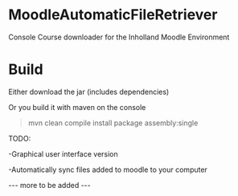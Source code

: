 # MoodleAutomaticFileRetriever
Console Course downloader for the Inholland Moodle  Environment 

# Build
Either download the jar (includes dependencies)

Or you build it with maven on the console

> mvn clean compile install package assembly:single



TODO:

-Graphical user interface version

-Automatically sync files added to moodle to your computer

--- more to be added ---

